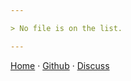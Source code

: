 ```yaml
---

> No file is on the list.

---
```


[Home][1] &middot; [Github][2] &middot; [Discuss][3]

[1]:/
[2]:https://github.com/nikahmadz/files
[3]:https://github.com/nikahmadz/nikahmadz.github.io/discussions "Go to Discusssion Room"
